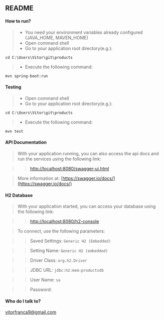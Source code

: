 ## README ##

#### How to run? ####

> - You need your environment variables already configured (JAVA_HOME, MAVEN_HOME) 
> - Open command shell
> - Go to your application root directory(e.g.): 

    cd C:\Users\Vitor\git\products

> - Execute the following command:

    mvn spring-boot:run

#### Testing ####
> - Open command shell
> - Go to your application root directory(e.g.): 

    cd C:\Users\Vitor\git\products

> - Execute the following command:

    mvn test

#### API Documentation ####

> With your application running, you can also access the api docs and run the services using the following link:

>> [http://localhost:8080/swagger-ui.html](http://localhost:8080/swagger-ui.html)

>More information at: [https://swagger.io/docs/](https://swagger.io/docs/)

#### H2 Database ####

> With your application started, you can access your database using the following link:

>> [http://localhost:8080/h2-console](http://localhost:8080/h2-console) 

> To connect, use the following parameters:

>> Saved Settings: `Generic H2 (Embedded)`

>> Setting Name: `Generic H2 (embedded)`	

>> Driver Class: `org.h2.Driver`

>> JDBC URL: `jdbc:h2:mem:productsdb`

>> User Name: `sa`

>> Password:

#### Who do I talk to? ####
vitorfranca9@gmail.com